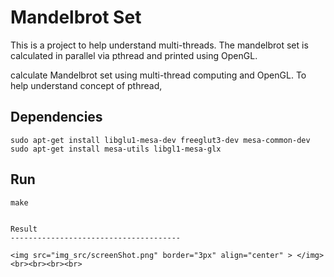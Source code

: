 # Mandelbrot Set
This is a project to help understand multi-threads. The mandelbrot set is calculated in parallel via pthread and printed using OpenGL. 

calculate Mandelbrot set using multi-thread computing and OpenGL. To help understand concept of pthread, 


Dependencies
--------------------------------------
```sudo apt-get install libglu1-mesa-dev freeglut3-dev mesa-common-dev```
```sudo apt-get install mesa-utils libgl1-mesa-glx```


Run
--------------------------------------
```make```
```./mandelbrot {# of threads}

Result
--------------------------------------

<img src="img_src/screenShot.png" border="3px" align="center" > </img><br><br><br><br>









 

 

 

 

 

 

 

 

 

 

 

 

 

 

 

 

 

 

 

 

 

 

 

 

 

 

 

 

 
